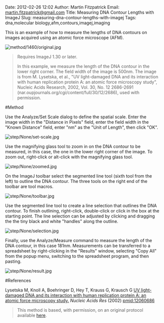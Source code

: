 Date: 2012-02-26 12:02
Author: Martin Fitzpatrick
Email: martin.fitzpatrick@gmail.com
Title: Measuring DNA Contour Lengths with ImageJ
Slug: measuring-dna-contour-lengths-with-imagej
Tags: dna,molecular biology,afm,contours,imagej,imaging

This is an example of how to measure the lengths of DNA contours on images acquired using an atomic force microscope (AFM). 


![method/1460/original.jpg](/static/images/method/1460/original.jpg)



>Requires ImageJ 1.30 or later. 
>
>In this example, we measure the length of the DNA contour in the lower right corner. The field width of the image is 500nm. The image is from M. Lysetska, et al., "UV light-damaged DNA and its interaction with human replication protein A: an atomic force microscopy study", Nucleic Acids Research, 2002, Vol. 30, No. 12 2686-2691 (nar.oupjournals.org/cgi/content/full/30/12/2686), used with permission. 




#Method

Use the Analyze/Set Scale dialog to define the spatial scale. Enter the image width in the "Distance in Pixels" field, enter the field width in the "Known Distance" field, enter "nm" as the "Unit of Length", then click "OK". 

![step/None/set-scale.jpg](/static/images/step/None/set-scale.jpg)



Use the magnifying glass tool to zoom in on the DNA contour to be measured, in this case, the one in the lower right corner of the image. To zoom out, right-click or alt-click with the magnifying glass tool. 

![step/None/zoomed.jpg](/static/images/step/None/zoomed.jpg)



On the ImageJ toolbar select the segmented line tool (sixth tool from the left) to outline the DNA contour. The three tools on the right end of the toolbar are tool macros. 

![step/None/toolbar.jpg](/static/images/step/None/toolbar.jpg)



Use the segmented line tool to create a line selection that outlines the DNA contour. To finish outlining, right-click, double-click or click in the box at the starting point. The line selection can be adjusted by clicking and dragging the the tiny black and white "handles" along the outline. 

![step/None/selection.jpg](/static/images/step/None/selection.jpg)



Finally, use the Analyze/Measure command to measure the length of the DNA contour, in this case 181nm. Measurements can be transferred to a spreadsheet by right-clicking in the "Results" window, selecting "Copy All" from the popup menu, switching to the spreadsheet program, and then pasting. 

![step/None/result.jpg](/static/images/step/None/result.jpg)





#References


Lysetska M, Knoll A, Boehringer D, Hey T, Krauss G, Krausch G [UV light-damaged DNA and its interaction with human replication protein A: an atomic force microscopy study.](http://www.ncbi.nlm.nih.gov/pubmed/12060686) _Nucleic Acids Res_ (2002)
[pmid:12060686](http://www.ncbi.nlm.nih.gov/pubmed/12060686)





>This method is based, with permission, on an original protocol available [here](http://rsbweb.nih.gov/ij/docs/examples/dna-contours/index.html).

